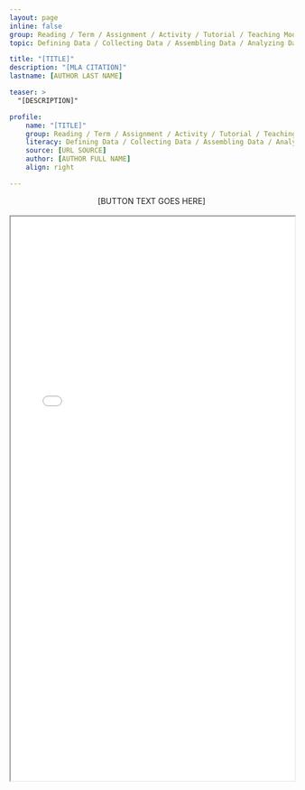 ```yaml
---
layout: page
inline: false
group: Reading / Term / Assignment / Activity / Tutorial / Teaching Module / Dataset
topic: Defining Data / Collecting Data / Assembling Data / Analyzing Data / Preserving Data / Pulling Insights from Data / Making Claims with Data / Visualizing Data / Mapping with Data / Persuading with Data

title: "[TITLE]"
description: "[MLA CITATION]"
lastname: [AUTHOR LAST NAME]

teaser: >
  "[DESCRIPTION]"

profile:
    name: "[TITLE]"
    group: Reading / Term / Assignment / Activity / Tutorial / Teaching Module / Dataset
    literacy: Defining Data / Collecting Data / Assembling Data / Analyzing Data / Preserving Data / Pulling Insights from Data / Making Claims with Data / Visualizing Data / Mapping with Data / Persuading with Data
    source: [URL SOURCE]
    author: [AUTHOR FULL NAME]
    align: right

---
```


<link rel="stylesheet" href="https://cdn.jsdelivr.net/npm/@shoelace-style/shoelace@2.5.2/cdn/themes/light.css" />
<script type="module" src="https://cdn.jsdelivr.net/npm/@shoelace-style/shoelace@2.5.2/cdn/shoelace.js" ></script>

<div>
  <center>
  <sl-button-group label="Alignment">
  <sl-button href="https://markcarrigan.net/2016/09/12/the-history-of-data-as-rhetoric/">[BUTTON TEXT GOES HERE]</sl-button>
  </sl-button-group>
</center>
</div>

<br>

<iframe width="100%" height="1000" src="[SOURCE LINK GOES HERE]" allowfullscreen>iFrame HERE</iframe>
